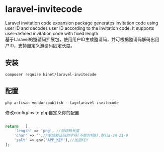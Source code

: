 # laravel-invitecode
Laravel invitation code expansion package generates invitation code using user ID and decodes user ID according to the invitation code. It supports user-defined invitation code with fixed length  
基于Laravel的邀请码扩展包，使用用户ID生成邀请码，并可根据邀请码解码出用户ID，支持自定义邀请码固定长度。

## 安装

```
composer require hinet/laravel-invitecode
```

## 配置

```
php artisan vendor:publish --tag=laravel-invitecode
```

修改config/invite.php自定义你的配置  
```php

return   [
    'length' => 'png', //验证码长度
    'char' => '',//生成验证码的字符(不能包括0),默认a-zA-Z1-9
    'salt' => env('APP_KEY'),//加密KEY
];
```
